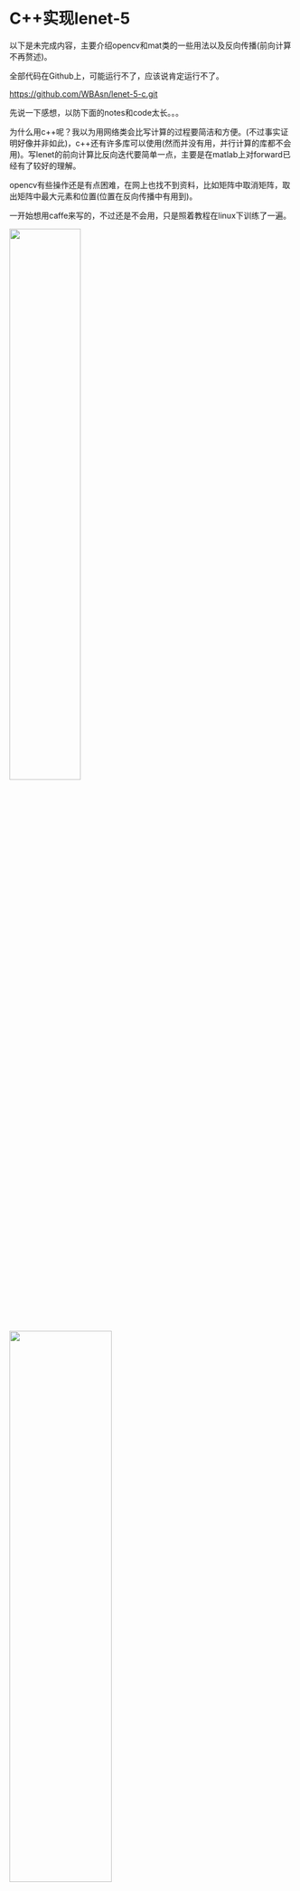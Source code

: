 # C++实现lenet-5

以下是未完成内容，主要介绍opencv和mat类的一些用法以及反向传播(前向计算不再赘述)。

全部代码在Github上，可能运行不了，应该说肯定运行不了。

https://github.com/WBAsn/lenet-5-c.git

先说一下感想，以防下面的notes和code太长。。。

为什么用c++呢？我以为用网络类会比写计算的过程要简洁和方便。(不过事实证明好像并非如此)，c++还有许多库可以使用(然而并没有用，并行计算的库都不会用)。写lenet的前向计算比反向迭代要简单一点，主要是在matlab上对forward已经有了较好的理解。

opencv有些操作还是有点困难，在网上也找不到资料，比如矩阵中取消矩阵，取出矩阵中最大元素和位置(位置在反向传播中有用到)。

一开始想用caffe来写的，不过还是不会用，只是照着教程在linux下训练了一遍。

<img src="2.png" width="50%" height="50%">

<img src="6.png" width="60%" height="50%">

<img src="4.png" width="80%" height="50%">

## opencv数据类型

`CV_<bit_depth>(S|U|F)C<number_of_channels>`

```
1--bit_depth---比特数---代表8bite,16bites,32bites,64bites---举个例子吧--比如说,如
        如果你现在创建了一个存储--灰度图片的Mat对象,这个图像的大小为宽100,高100,那么,现在这张
        灰度图片中有10000个像素点，它每一个像素点在内存空间所占的空间大小是8bite,8位--所以它对
        应的就是CV_8
     2--S|U|F--S--代表---signed int---有符号整形
               U--代表--unsigned int--无符号整形
               F--代表--float---------单精度浮点型
     3--C<number_of_channels>----代表---一张图片的通道数,比如:
         1--灰度图片--grayImg---是--单通道图像
         2--RGB彩色图像---------是--3通道图像
         3--带Alph通道的RGB图像--是--4通道图像
```

## Opencv

### Mat类

#### 简介

> Mat本质上是由两个数据部分组成的类： （包含信息有矩阵的大小，用于存储的方法，矩阵存储的地址等） 的矩阵头和一个指针，指向包含了像素值的矩阵（可根据选择用于存储的方法采用任何维度存储数据）。矩阵头部的大小是恒定的。然而，矩阵本身的大小因图像的不同而不同，通常是较大的数量级。

OpenCV 使用引用计数系统。其思想是Mat的每个对象具有其自己的头，但可能他们通过让他们矩阵指针指向同一地址的两个实例之间共享该矩阵。此外，拷贝运算符将只能复制矩阵头部，也还将复制指针到大型矩阵，但不是矩阵本身。

#### 存储方法

这是关于你是如何存储的像素值。您可以选择的颜色空间和使用的数据类型。色彩空间是指我们如何结合为了代码指定的颜色的颜色分量。

- RGB 是最常见的是我们的眼睛使用类似的事情，我们显示系统还撰写使用这些颜色。
- YCrCb 使用流行的 JPEG 图像格式。
- CIE L *b*a 是均匀颜色空间，它是非常方便的如果您需要测量给定的颜色，以另一种颜色的距离。
- 灰度

#### 显示创建Mat对象

##### Mat()构造函数

```cpp
Mat M(2,2, CV_8UC3, Scalar(0,0,255));
```
对于二维的和多通道的图像，我们首先定义它们的大小：按行和列计数。然后我们需要指定的数据类型，用于存储元素和每个矩阵点通道的数量。为此，我们根据以下的约定可以作出多个定义：

`CV_ [每一项的位数] [有符号或无符号] [类型前缀] C [通道数]`

Scalar 是四个元素短向量。指定此和可以初始化所有矩阵点与自定义的值。

##### 使用 C\C++ 数组和通过构造函数来初始化

```cpp
int sz[3] = {2,2,2};
Mat L(3,sz,CV_8UC(1),Scalar::all(0));
```

##### 为一个已经存在的IplImage创建一个头：

```cpp
IplImage* img = cvLoadImage("greatwave.png", 1);
Mat mtx(img); // 转换 IplImage*-> Mat
```

##### Create()函数

```cpp
M.create(4,4, CV_8UC(2));
cout << "M = "<< endl << " " << M << endl << endl;
```

##### MATLAB风格的初始化函数：zeros()， ones()，eyes().指定使用的尺寸和数据类型

```cpp
Mat E = Mat::eye(4, 4, CV_64F);
cout << "E = " << endl << " " << E << endl << endl;
Mat O = Mat::ones(2, 2, CV_32F);
cout << "O = " << endl << " " << O << endl << endl;
Mat Z = Mat::zeros(3,3, CV_8UC1);
cout << "Z = " << endl << " " << Z << endl << endl;
```

##### 对于小的矩阵来说你可以使用逗号隔开的初始化函数：

```cpp
Mat C = (Mat_<double>(3,3) << 0, -1, 0, -1, 5, -1, 0, -1, 0);
cout << "C = " << endl << " " << C << endl << endl;
```

##### 为一个已有的Mat对象创建一个新的头然后clone()或者copyTo()这个头

```cpp
Mat RowClone = C.row(1).clone();
cout << "RowClone = " << endl << " " << RowClone << endl << endl;
```

#### 成员函数

##### Mat::operator =：提供矩阵赋值操作。

> C++: Mat& Mat::operator=(const Mat& m)
> C++: Mat& Mat::operator=(const MatExpr_Base& expr)
> C++: Mat& Mat::operator=(const Scalar& s)

> 参数：
> **m** – 被赋值的右侧的矩阵。 矩阵的赋值是一个复杂度为O(1) 的操作。 这就意味着没有数据段复制并且有数量的递增两矩阵将使用同一引用计数器。在给矩阵赋新数据之前先由Mat::release()释放引用。
> **expr** –被赋值的矩阵表达式对象。 作为第一种赋值方式的逆操作第二种形式可以被重新用到具有适当大小和尺寸的已分配空间的矩阵上以适应表达式的结果。矩阵表达式扩展得到的实函数将自动处理这个分配过程。例如：
> C=A+B 扩展成add(A, B, C) , andadd() 要当心C重新分配数据的操作。.
> **s** – 标量赋值给每一个矩阵元，矩阵的大小和类型将不会改变。有现成的赋值运算符。由于他们各不相同请阅读运算符参数说明。

#### 元素的获取与赋值

##### Mat::at()

用于获取图像矩阵某点的值或改变某点的值。

---

cv::Mat中，

cols代表图像的宽度（图像的列数），

rows代表图像的高度（图像的行数），

step代表以字节为单位的图像的有效宽度，

elemSize返回像素的大小，

channels（）方法返回图像的通道数，

total函数返回图像的像素数。

像素的大小 = 颜色大小（字节）*通道数

---

##### ptr<>()

cv::Mat中提供ptr函数访问任意一行像素的首地址，特别方便图像的一行一行的横向访问，如果需要一列一列的纵向访问图像，就稍微麻烦一点。但是ptr访问效率比较高，程序也比较安全，有越界判断。

```cpp
int nl = image.rows; //行数  
int nc = image.cols * image.channels();
for (int j = 0; j<nl; j++)
{
	uchar* data = image.ptr<uchar>(j);
	for (int i = 0; i<nc; i++)
	{
		data[i] = data[i] / div*div + div / 2;
	}
}
```

##### 迭代器

cv::Mat同样有标准模板库（STL），可以使用迭代器访问数据。

用迭代器来遍历图像像素，可简化过程降低出错的机会，比较安全，不过效率较低；如果想避免修改输入图像实例cv::Mat，可采用const_iterator。iterator有两种调用方法，cv::MatIterator_<cv::Vec3b>it;cv::Mat_<cv::Vec3b>::iterator it;中间cv::Vec3b是因为图像是彩色图像，3通道，cv::Vec3b可以代表一个像素。


使用at函数时，**应该知道矩阵元素的类型和通道数，根据矩阵元素类型和通道数来确定at函数传递的类型,使用的是Vec3b这个元素类型，他是一个包含3个unsigned char类型向量。**之所以采用这个类型来接受at的返回值，是因为，我们的矩阵im是3通道，类型为unsigned char类型

#### 矩阵运算

##### dot——A.dot(B)

1. 对两个向量执行点乘运算，就是对这两个向量对应位一一相乘之后求和的操作，点**乘的结果是一个标量**。 
2. dot方法声明中显示返回值是double，所以**A.dot(B)结果是一个double类型数据，不是Mat矩阵**，不能把A.dot(B)结果赋值给Mat矩阵！

##### mul——A.mul(B)

mul会计算两个Mat矩阵对应位的乘积，所以要求参与运算的矩阵A的行列和B的行列数一致。计算结果是跟A或B行列数一致的一个Mat矩阵。

1. mul操作不对参与运算的两个矩阵A、B有数据类型上的要求，但要求A，B类型一致，不然报错；
2. Mat AB=A.mul(B)，**若声明AB时没有定义AB的数据类型，则默认AB的数据类型跟A和B保存一致**；
3. 若AB精度不够，可能产生溢出，溢出的值被置为当前精度下的最大值；

##### line

绘制直线

```cpp
#include<opencv2/opencv.hpp>
cv::line(src,Point(1,1),Point(250,250),Scalar(0,0,255),5,CV_AA);
```

## 训练结束后需要保存的内容

1. layer_neuron_num，各层神经元数目，这是生成神经网络需要的唯一参数。
2. weights，神经网络初始化之后需要用训练好的权值矩阵去初始化权值。
3. activation_function，使用神经网络的过程其实就是前向计算的过程，显然需要知道激活函数是什么。lenet中默认ReLU。
4. learning_rate，如果要在现有模型的基础上继续训练以得到更好的模型，更新权值的时候需要用到这个函数。

## DNN的反向传播算法

在DNN中，是首先计算出输出层的$δ^L$:
$$
\delta^{L}=\frac{\partial J(W, b)}{\partial z^{L}}=\frac{\partial J(W, b)}{\partial a^{L}} \odot \sigma^{\prime}\left(z^{L}\right)
$$
利用数学归纳法，用$δ^{l+1}$的值一步步的向前求出第l层的$δ^l$，表达式为：
$$
\delta^{l}=\delta^{l+1} \frac{\partial z^{l+1}}{\partial z^{l}}=\left(W^{l+1}\right)^{T} \delta^{l+1} \odot \sigma^{\prime}\left(z^{l}\right)
$$
有了$δ^l$的表达式，从而求出W,b的梯度表达式：
$$
\begin{array}{c}{\frac{\partial J(W, b)}{\partial W^{l}}=\frac{\partial J(W, b, x, y)}{\partial z^{l}} \frac{\partial z^{l}}{\partial W^{l}}=\delta^{l}\left(a^{l-1}\right)^{T}} \\ {\frac{\partial J(W, b, x, y)}{\partial b^{L}}=\frac{\partial J(W, b)}{\partial z^{l}} \frac{\partial z^{l}}{\partial b^{l}}=\delta^{l}}\end{array}
$$

## CNN的反向传播算法

### DNN->CNN

问题：

1. 池化层没有激活函数，这个问题倒比较好解决，可以令池化层的激活函数为$σ(z)=z$，即激活后就是自己本身。这样池化层激活函数的导数为1.
2. 池化层在前向传播的时候，对输入进行了压缩，那么现在需要向前反向推导$δ^{l−1}$，这个推导方法和DNN完全不同。
3. 卷积层是通过张量卷积，或者说若干个矩阵卷积求和而得的当前层的输出，这和DNN很不相同，DNN的全连接层是直接进行矩阵乘法得到当前层的输出。这样在卷积层反向传播的时候，上一层的$δ^{l−1}$递推计算方法肯定有所不同。
4. 对于卷积层，由于$W$使用的运算是卷积，那么从$δ^l$推导出该层的所有卷积核的$W,b$的方式也不同。

由于卷积层可以有多个卷积核，各个卷积核的处理方法是完全相同且独立的，为了简化算法公式的复杂度，下面提到卷积核都是卷积层中若干卷积核中的一个。

### 1. 已知池化层的$δ^l$，推导上一隐藏层的$δ^{l−1}$

在前向传播算法时，池化层一般会用`MAX`或者`Average`对输入进行池化，池化的区域大小已知。现在反过来，要从缩小后的误差$δ^l$，还原前一次较大区域对应的误差。

在反向传播时，首先会把δl的所有子矩阵矩阵大小还原成池化之前的大小，然后如果是MAX，则把$δ^l$的所有子矩阵的各个池化局域的值放在之前做前向传播算法得到最大值的位置。如果是Average，则把$δ^l$的所有子矩阵的各个池化局域的值取平均后放在还原后的子矩阵位置。这个过程一般叫做**upsample**。

---

#### Example

假设的池化区域大小是2x2。$δ^l$的第k个子矩阵为:
$$
\delta_{k}^{l}=\left( \begin{array}{ll}{2} & {8} \\ {4} & {6}\end{array}\right)
$$
由于池化区域为2x2，先将$\delta_{k}^{l}$做还原，即变成：
$$
\left( \begin{array}{ll}{0} & {0}&{0}&{0}\\{0}&{2} & {8} & {0}\\{0} & {4} & {6}&{0}\\{0} & {0}&{0}&{0}\end{array}\right)
$$
如果是MAX，假设之前在前向传播时记录的最大值位置分别是左上，右下，右上，左下，则转换后的矩阵为：
$$
\left( \begin{array}{llll}{2} & {0} & {0} & {0} \\ {0} & {0} & {0} & {8} \\ {0} & {4} & {0} & {0} \\ {0} & {0} & {6} & {0}\end{array}\right)
$$
如果是Average，则进行平均：转换后的矩阵为：
$$
\left( \begin{array}{cccc}{0.5} & {0.5} & {2} & {2} \\ {0.5} & {0.5} & {2} & {2} \\ {1} & {1} & {1.5} & {1.5} \\ {1} & {1} & {1.5} & {1.5}\end{array}\right)
$$
即得到上一层$\frac{\partial J(W, b)}{\partial a_{k}^{l-1}}$的值，要得到$\delta_{k}^{l-1}$:
$$
\delta_{k}^{l-1}=\frac{\partial J(W, b)}{\partial a_{k}^{l-1}} \frac{\partial a_{k}^{l-1}}{\partial z_{k}^{l-1}}=u p s a m p l e\left(\delta_{k}^{l}\right) \odot \sigma^{\prime}\left(z_{k}^{l-1}\right)
$$
upsample函数完成了池化误差矩阵放大与误差重新分配的逻辑。

---

对于张量$δ^{l−1}$，有：
$$
\delta^{l-1}=u p s a m p l e\left(\delta^{l}\right) \odot \sigma^{\prime}\left(z^{l-1}\right)
$$

### 2. 已知卷积层的$δ^l$，推导上一隐藏层的$δ^{l−1}$

卷积层的前向传播公式：
$$
a^{l}=\sigma\left(z^{l}\right)=\sigma\left(a^{l-1} * W^{l}+b^{l}\right)
$$
在DNN中，$δ^{l−1}$和$δ^l$的递推关系为：
$$
\delta^{l}=\frac{\partial J(W, b)}{\partial z^{l}}=\frac{\partial J(W, b)}{\partial z^{l+1}} \frac{\partial z^{l+1}}{\partial z^{l}}=\delta^{l+1} \frac{\partial z^{l+1}}{\partial z^{l}}
$$
因此要推导出$δ^{l−1}$和$δ^l$的递推关系，必须计算$\frac{∂z^l}{∂z^{l−1}}$的梯度表达式。

注意到$z^l$和$z^{l−1}$的关系为：
$$
z^{l}=a^{l-1} * W^{l}+b^{l}=\sigma\left(z^{l-1}\right) * W^{l}+b^{l}
$$
因此有：
$$
\delta^{l-1}=\delta^{l} \frac{\partial z^{l}}{\partial z^{l-1}}=\delta^{l} * \operatorname{rot} 180\left(W^{l}\right) \odot \sigma^{\prime}\left(z^{l-1}\right)
$$
对于含有卷积的式子求导时，卷积核被旋转了180度。

---

#### Example

假设$l−1$层的输出$a^{l−1}$是一个3x3矩阵，第l层的卷积核$W^l$是一个2x2矩阵，采用1像素的步幅，则输出$z^l$是一个2x2的矩阵。简化$b^l$都是0,则有
$$
a^{l−1}∗W^l=z^l
$$
列出$a,W,z$的矩阵表达式如下：
$$
\left( \begin{array}{lll}{a_{11}} & {a_{12}} & {a_{13}} \\ {a_{21}} & {a_{22}} & {a_{23}} \\ {a_{31}} & {a_{32}} & {a_{33}}\end{array}\right) * \left( \begin{array}{ll}{w_{11}} & {w_{12}} \\ {w_{21}} & {w_{22}}\end{array}\right)=\left( \begin{array}{cc}{z_{11}} & {z_{12}} \\ {z_{21}} & {z_{22}}\end{array}\right)
$$
得到：
$$
\begin{array}{l}{z_{11}=a_{11} w_{11}+a_{12} w_{12}+a_{21} w_{21}+a_{22} w_{22}} \\ {z_{12}=a_{12} w_{11}+a_{13} w_{12}+a_{22} w_{21}+a_{23} w_{22}} \\ {z_{21}=a_{21} w_{11}+a_{22} w_{12}+a_{31} w_{21}+a_{32} w_{22}} \\ {z_{22}=a_{22} w_{11}+a_{23} w_{12}+a_{32} w_{21}+a_{33} w_{22}}\end{array}
$$

模拟反向求导：
$$
\nabla a^{l-1}=\frac{\partial J(W, b)}{\partial a^{l-1}}=\frac{\partial J(W, b)}{\partial z^{l}} \frac{\partial z^{l}}{\partial a^{l-1}}=\delta^{l} \frac{\partial z^{l}}{\partial a^{l-1}}
$$
对于$a^{l-1}$的梯度误差$\nabla a^{l-1}$，等于第l层的梯度误差乘以$\frac{\partial z^{l}}{\partial a^{l-1}}$，而$\frac{\partial z^{l}}{\partial a^{l-1}}$对应上面的例子中相关联的$w$的值。假设$z$矩阵对应的反向传播误差是$δ_{11},δ_{12},δ_{21},δ_{22}$组成的2x2矩阵，则利用上面梯度的式子和4个等式，可以分别写出$∇a^{l−1}$的9个标量的梯度。

用矩阵卷积的形式：
$$
\left( \begin{array}{cccc}{0} & {0} & {0} & {0} \\ {0} & {\delta_{11}} & {\delta_{12}} & {0} \\ {0} & {\delta_{21}} & {\delta_{22}} & {0} \\ {0} & {0} & {0} & {0}\end{array}\right) * \left( \begin{array}{cc}{w_{22}} & {w_{21}} \\ {w_{12}} & {w_{11}}\end{array}\right)=\left( \begin{array}{ccc}{\nabla a_{11}} & {\nabla a_{12}} & {\nabla a_{13}} \\ {\nabla a_{21}} & {\nabla a_{22}} & {\nabla a_{23}} \\ {\nabla a_{31}} & {\nabla a_{32}} & {\nabla a_{33}}\end{array}\right)
$$
为了符合梯度计算，我们在误差矩阵周围填充了一圈0，此时我们将卷积核翻转后和反向传播的梯度误差进行卷积，就得到了前一次的梯度误差。这个例子直观的介绍了为什么对含有卷积的式子反向传播时，卷积核要翻转180度的原因。

### 3. 已知卷积层的$δ^l$，推导该层的$W,b$的梯度

对于全连接层，可以按DNN的反向传播算法求该层$W,b$的梯度，而池化层并没有$W,b$,也不用求$W,b$的梯度。只有卷积层的$W,b$需要求出。

由卷积层$z,W,b$的关系:
$$
z^{l}=a^{l-1} * W^{l}+b
$$
可得：
$$
\frac{\partial J(W, b)}{\partial W^{l}}=\frac{\partial J(W, b)}{\partial z^{l}} \frac{\partial z^{l}}{\partial W^{l}}=a^{l-1} * \delta^{l}
$$

注意到此时卷积核并没有反转，主要是此时是层内的求导，而不是反向传播到上一层的求导。

对于第l层，某个卷积核矩阵W的导数可以表示如下：
$$
\frac{\partial J(W, b)}{\partial W_{p q}^{l}}=\sum_{i} \sum_{j}\left(\delta_{i j}^{l} a_{i+p-1, j+q-1}^{l-1}\right)
$$

输入a是4x4的矩阵，卷积核$W$是3x3的矩阵，输出$z$是2x2的矩阵,那么反向传播的z的梯度误差$δ$也是2x2的矩阵。

$$
\frac{\partial J(W, b)}{\partial W^{l}}=\left( \begin{array}{llll}{a_{11}} & {a_{12}} & {a_{13}} & {a_{14}} \\ {a_{21}} & {a_{22}} & {a_{23}} & {a_{24}} \\ {a_{31}} & {a_{32}} & {a_{33}} & {a_{34}} \\ {a_{41}} & {a_{42}} & {a_{43}} & {a_{44}}\end{array}\right) * \left( \begin{array}{cc}{\delta_{11}} & {\delta_{12}} \\ {\delta_{21}} & {\delta_{22}}\end{array}\right)
$$

而对于b,则稍微有些特殊，因为$δ^l$是高维张量，而b只是一个向量，不能像DNN那样直接和$δ^l$相等。通常的做法是将$δ^l$的各个子矩阵的项分别求和，得到一个误差向量，即为b的梯度：
$$
\frac{\partial J(W, b)}{\partial b^{l}}=\sum_{u, v}\left(\delta^{l}\right)_{u, v}
$$

## 总结

输入：m个图片样本，CNN模型的层数L和所有隐藏层的类型，对于卷积层，要定义卷积核的大小K，卷积核子矩阵的维度F，填充大小P，步幅S。对于池化层，要定义池化区域大小k和池化标准（MAX或Average），对于全连接层，要定义全连接层的激活函数（输出层除外）和各层的神经元个数。梯度迭代参数迭代步长$α$,最大迭代次数MAX与停止迭代阈值$ϵ$

输出：CNN模型各隐藏层与输出层的$W,b$

1. 初始化各隐藏层与输出层的各$W,b$的值为一个随机值。
2. for iter to 1 to MAX：
   1. for i =1 to m：
   2.  将CNN输入$a^1$设置为$x_i$对应的张量
   3.   for l=2 to L-1，根据下面3种情况进行前向传播算法计算：
         1. 如果当前是全连接层：则有$a^{i, l}=\sigma\left(z^{i, l}\right)=\sigma\left(W^{l} a^{i, l-1}+b^{l}\right)$
        2. 如果当前是卷积层：则有$a^{i, l}=\sigma\left(z^{i, l}\right)=\sigma\left(W^{l} * a^{i, l-1}+b^{l}\right)$
        3. 如果当前是池化层：则有$a^{i, l}=pool(a^{i, l-1})$, 这里的pool指按照池化区域大小k和池化标准将输入张量缩小的过程
    4.  对于输出层第L层: $a^{i, L}=\operatorname{softmax}\left(z^{i, L}\right)=\operatorname{softmax}\left(W^{L} a^{i, L-1}+b^{L}\right)$
    5.  通过损失函数计算输出层的$δ^{i,L}$
    6.  for l= L-1 to 2, 根据下面3种情况进行进行反向传播算法计算:
        1. 如果当前是全连接层：$\delta^{i, l}=\left(W^{l+1}\right)^{T} \delta^{i, l+1} \odot \sigma^{\prime}\left(z^{i, l}\right)$
        1. 如果当前是卷积层：$\delta^{i, l}=\delta^{i, l+1} * \operatorname{rot} 180\left(W^{l+1}\right) \odot \sigma^{\prime}\left(z^{i, l}\right)$
        2. 如果当前是池化层：$\delta^{i, l}=u p s a m p l e\left(\delta^{i, l+1}\right) \odot \sigma^{\prime}\left(z^{i, l}\right)$
    8. for l = 2 to L，根据下面2种情况更新第l层的$W^l,b^l$:
       1.  如果当前是全连接层：$W^{l}=W^{l}-\alpha \sum_{i=1}^{m} \delta^{i, l}\left(a^{i, l-1}\right)^{T}, \quad b^{l}=b^{l}-\alpha \sum_{i=1}^{m} \delta^{i, l}$
       2.   如果当前是卷积层，对于每一个卷积核有：$W^{l}=W^{l}-\alpha \sum_{i=1}^{m} \delta^{i, l} * a^{i, l-1}$,$b^{l}=b^{l}-\alpha \sum_{i=1}^{m} \sum_{u, v}\left(\delta^{i, l}\right)_{u, v}$
    9.  如果所有$W，b$的变化值都小于停止迭代阈值$ϵ$，则跳出迭代循环到步骤3。
3. 输出各隐藏层与输出层的线性关系系数矩阵$W$和偏倚向量$b$。

## ReLU求导

## SoftMax

softmax用于多分类过程中，它将多个神经元的输出，映射到（0,1）区间内，可以看成概率来理解，从而来进行多分类

$$S_i=\frac{e^i}{\sum_je^j}$$

<img src=http://upload-images.jianshu.io/upload_images/5236230-12cd299a8d571d1e.PNG?imageMogr2/auto-orient/strip%7CimageView2/2/w/1240>

### softmax求导

当我们对分类的Loss进行改进的时候，我们要通过梯度下降，每次优化一个step大小的梯度，这个时候就要**求Loss对每个权重矩阵的偏导，然后应用链式法则。**

#### 交叉熵(cross entropy)

$$loss=-\sum _i y_ilna_i$$

y为真实值，a为输出值。

$$\Rightarrow loss=y_jlna_j$$

$$a_i-y_i$$

## 全连接层权重更新

$$[weights\; diff\;]_{i\times  j}=[data_{in}]_{i\times batch} *[top\;diff]_{batch*\times j}$$

$$
\frac{\partial a_{i}}{\partial b_{i}}=1
$$

<img src="https://img-blog.csdn.net/20180731151033235?watermark/2/text/aHR0cHM6Ly9ibG9nLmNzZG4ubmV0L3dlaXhpbl8zNzI1MTA0NA==/font/5a6L5L2T/fontsize/400/fill/I0JBQkFCMA==/dissolve/0">
